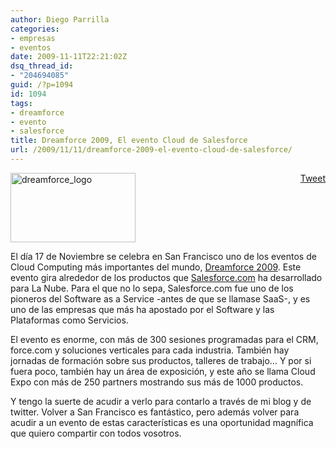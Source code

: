 ```yaml
---
author: Diego Parrilla
categories:
- empresas
- eventos
date: 2009-11-11T22:21:02Z
dsq_thread_id:
- "204694085"
guid: /?p=1094
id: 1094
tags:
- dreamforce
- evento
- salesforce
title: Dreamforce 2009, El evento Cloud de Salesforce
url: /2009/11/11/dreamforce-2009-el-evento-cloud-de-salesforce/
---
```


<div style="float: right; margin-left: 10px;">
  <a href="https://twitter.com/share" class="twitter-share-button" data-via="nubeblog" data-hashtags="dreamforce,evento,salesforce" data-count="vertical" data-url="/2009/11/11/dreamforce-2009-el-evento-cloud-de-salesforce/">Tweet</a>
</div>

<img class="aligncenter size-full wp-image-1098" title="dreamforce_logo" src="/wp-content/uploads/dreamforce_logo.gif" alt="dreamforce_logo" width="200" height="111" />

El día 17 de Noviembre se celebra en San Francisco uno de los eventos de Cloud Computing más importantes del mundo, [Dreamforce 2009](http://www.dreamforce.com). Este evento gira alrededor de los productos que [Salesforce.com](http://www.salesforce.com) ha desarrollado para La Nube. Para el que no lo sepa, Salesforce.com fue uno de los pioneros del Software as a Service -antes de que se llamase SaaS-, y es uno de las empresas que más ha apostado por el Software y las Plataformas como Servicios.

El evento es enorme, con más de 300 sesiones programadas para el CRM, force.com y soluciones verticales para cada industria. También hay jornadas de formación sobre sus productos, talleres de trabajo&#8230; Y por si fuera poco, también hay un área de exposición, y este año se llama Cloud Expo con más de 250 partners mostrando sus más de 1000 productos.

Y tengo la suerte de acudir a verlo para contarlo a través de mi blog y de twitter. Volver a San Francisco es fantástico, pero además volver para acudir a un evento de estas características es una oportunidad magnífica que quiero compartir con todos vosotros.
